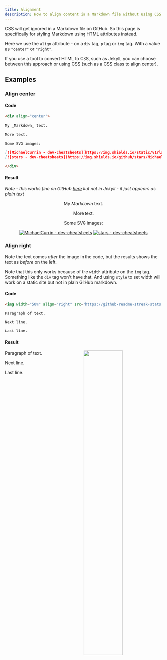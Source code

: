 ```yaml
---
title: Alignment
description: How to align content in a Markdown file without using CSS
---
```


CSS will get ignored in a Markdown file on GitHub. So this page is specifically for styling Markdown using HTML attributes instead.

Here we use the `align` attribute - on a `div` tag, `p` tag or `img` tag. With a value as `"center"` or `"right"`.

If you use a tool to convert HTML to CSS, such as Jekyll, you can choose between this approach or using CSS (such as a CSS class to align center).


## Examples

### Align center

#### Code

```markdown
<div align="center">
  
My _Markdown_ text.

More text.

Some SVG images:

[![MichaelCurrin - dev-cheatsheets](https://img.shields.io/static/v1?label=MichaelCurrin&message=dev-cheatsheets&color=blue&logo=github)](https://github.com/MichaelCurrin/dev-cheatsheets)
[![stars - dev-cheatsheets](https://img.shields.io/github/stars/MichaelCurrin/dev-cheatsheets?style=social)](https://github.com/MichaelCurrin/dev-cheatsheets)

</div>
```

#### Result

_Note - this works fine on GitHub [here](https://github.com/MichaelCurrin/dev-cheatsheets/blob/master/cheatsheets/markdown/alignment.md#result) but not in Jekyll - it just appears as plain text_

<div align="center">
  
My _Markdown_ text.

More text.

Some SVG images:

[![MichaelCurrin - dev-cheatsheets](https://img.shields.io/static/v1?label=MichaelCurrin&message=dev-cheatsheets&color=blue&logo=github)](https://github.com/MichaelCurrin/dev-cheatsheets)
[![stars - dev-cheatsheets](https://img.shields.io/github/stars/MichaelCurrin/dev-cheatsheets?style=social)](https://github.com/MichaelCurrin/dev-cheatsheets)

</div>


### Align right

Note the text comes _after_ the image in the code, but the results shows the text as _before_ on the left.

Note that this only works because of the `width` attribute on the `img` tag. Something like the `div` tag won't have that. And using `style` to set width will work on a static site but not in plain GitHub markdown.

#### Code

```markdown
<img width="50%" align="right" src="https://github-readme-streak-stats.herokuapp.com/?user=michaelcurrin" />

Paragraph of text.

Next line.

Last line.
```

#### Result

<img width="50%" align="right" src="https://github-readme-streak-stats.herokuapp.com/?user=michaelcurrin" />

<p>
Paragraph of text.
</p>
<p>
Next line.
</p>
<p>
Last line.
</p>

